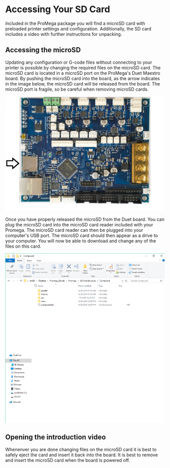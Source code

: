 # Accessing Your SD Card

Included in the ProMega package you will find a microSD card with preloaded printer settings and configuration. Additionally, the SD card includes a video with further instructions for unpacking.

## Accessing the microSD

Updating any configuration or G-code files without connecting to your printer is possible by changing the required files on the microSD card. The microSD card is located in a microSD port on the ProMega's Duet Maestro board. By pushing the microSD card into the board, as the arrow indicates in the image below, the microSD card will be released from the board. The microSD port is fragile, so be careful when removing microSD cards.

![Location of the microSD Port on the Duet Board](../.gitbook/assets/4acsznaovomcf09t-duetmaestro_sdarrow.jpg)

Once you have properly released the microSD from the Duet board. You can plug the microSD card into the microSD card reader included with your Promega. The microSD card reader can then be plugged into your computer's USB port. The microSD card should then appear as a drive to your computer. You will now be able to download and change any of the files on this card.

![SD Card Structure](../.gitbook/assets/lookansdcardstructure.png)

## Opening the introduction video

Whenenver you are done changing files on the microSD card it is best to safely eject the card and insert it back into the board. It is best to remove and insert the microSD card when the board is powered off.


